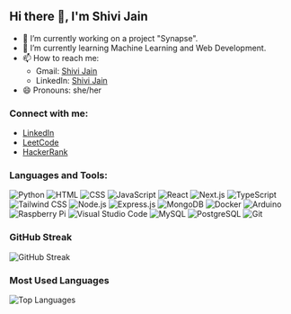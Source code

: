 ## Hi there 👋, I'm Shivi Jain

<!--**jshivi19/jshivi19** is a ✨ _special_ ✨ repository because its `README.md` (this file) appears on your GitHub profile. 
Here are some ideas to get you started:
<!--### Languages and Tools:
<p>
    <img src="https://img.shields.io/badge/Python-3776AB?style=flat-square&logo=python&logoColor=white" alt="Python" />
    <img src="https://img.shields.io/badge/HTML-E34F26?style=flat-square&logo=html5&logoColor=white" alt="HTML" />
    <img src="https://img.shields.io/badge/CSS-1572B6?style=flat-square&logo=css3&logoColor=white" alt="CSS" />
    <img src="https://img.shields.io/badge/JavaScript-F7DF1C?style=flat-square&logo=javascript&logoColor=black" alt="JavaScript" />
    <img src="https://img.shields.io/badge/React-61DAFB?style=flat-square&logo=react&logoColor=black" alt="React" />
    <img src="https://img.shields.io/badge/Next.js-000000?style=flat-square&logo=next.js&logoColor=white" alt="Next.js" />

    <img src="https://img.shields.io/badge/TypeScript-007ACC?style=flat-square&logo=typescript&logoColor=white" alt="TypeScript" />
    <img src="https://img.shields.io/badge/Tailwind CSS-06B6D4?style=flat-square&logo=tailwind-css&logoColor=white" alt="Tailwind CSS" />
    <img src="https://img.shields.io/badge/Node.js-339933?style=flat-square&logo=node.js&logoColor=white" alt="Node.js" />
    <img src="https://img.shields.io/badge/Express.js-000000?style=flat-square&logo=express&logoColor=white" alt="Express.js" />
    <img src="https://img.shields.io/badge/MongoDB-47A248?style=flat-square&logo=mongodb&logoColor=white" alt="MongoDB" />
    <img src="https://img.shields.io/badge/Docker-2496ED?style=flat-square&logo=docker&logoColor=white" alt="Docker" />
    <img src="https://img.shields.io/badge/Arduino-00979D?style=flat-square&logo=arduino&logoColor=white" alt="Arduino" />
    <img src="https://img.shields.io/badge/Raspberry Pi-C51F4B?style=flat-square&logo=raspberry-pi&logoColor=white" alt="Raspberry Pi" />
    <img src="https://img.shields.io/badge/Visual Studio Code-007ACC?style=flat-square&logo=visual-studio-code&logoColor=white" alt="Visual Studio Code" />
    <img src="https://img.shields.io/badge/MySQL-4479A1?style=flat-square&logo=mysql&logoColor=white" alt="MySQL" />
    <img src="https://img.shields.io/badge/PostgreSQL-4169E1?style=flat-square&logo=postgresql&logoColor=white" alt="PostgreSQL" />
    <img src="https://img.shields.io/badge/Git-F05032?style=flat-square&logo=git&logoColor=white" alt="Git" />
</p> -->

- 🔭 I’m currently working on a project "Synapse".
- 🌱 I’m currently learning Machine Learning and Web Development.
- 📫 How to reach me:
    - Gmail: [Shivi Jain](mailto:mj810991@gmail.com)
    - LinkedIn: [Shivi Jain](https://www.linkedin.com/in/shivi-jain-7b1907278/)
- 😄 Pronouns: she/her

### Connect with me:
- [LinkedIn](https://www.linkedin.com/in/shivi-jain-7b1907278/)
- [LeetCode](https://leetcode.com/u/jshivi19/)
- [HackerRank](https://www.hackerrank.com/profile/SHIVI19)


### Languages and Tools:
<p>
    <img src="https://img.shields.io/badge/Python-3776AB?style=flat-square&logo=python&logoColor=white" alt="Python" />
    <img src="https://img.shields.io/badge/HTML-E34F26?style=flat-square&logo=html5&logoColor=white" alt="HTML" />
    <img src="https://img.shields.io/badge/CSS-1572B6?style=flat-square&logo=css3&logoColor=white" alt="CSS" />
    <img src="https://img.shields.io/badge/JavaScript-F7DF1C?style=flat-square&logo=javascript&logoColor=black" alt="JavaScript" />
    <img src="https://img.shields.io/badge/React-61DAFB?style=flat-square&logo=react&logoColor=black" alt="React" />
    <img src="https://img.shields.io/badge/Next.js-000000?style=flat-square&logo=next.js&logoColor=white" alt="Next.js" />
    <img src="https://img.shields.io/badge/TypeScript-007ACC?style=flat-square&logo=typescript&logoColor=white" alt="TypeScript" />
    <img src="https://img.shields.io/badge/Tailwind CSS-06B6D4?style=flat-square&logo=tailwind-css&logoColor=white" alt="Tailwind CSS" />
    <img src="https://img.shields.io/badge/Node.js-339933?style=flat-square&logo=node.js&logoColor=white" alt="Node.js" />
    <img src="https://img.shields.io/badge/Express.js-000000?style=flat-square&logo=express&logoColor=white" alt="Express.js" />
    <img src="https://img.shields.io/badge/MongoDB-47A248?style=flat-square&logo=mongodb&logoColor=white" alt="MongoDB" />
    <img src="https://img.shields.io/badge/Docker-2496ED?style=flat-square&logo=docker&logoColor=white" alt="Docker" />
    <img src="https://img.shields.io/badge/Arduino-00979D?style=flat-square&logo=arduino&logoColor=white" alt="Arduino" />
    <img src="https://img.shields.io/badge/Raspberry Pi-C51F4B?style=flat-square&logo=raspberry-pi&logoColor=white" alt="Raspberry Pi" />
    <img src="https://img.shields.io/badge/Visual Studio Code-007ACC?style=flat-square&logo=visual-studio-code&logoColor=white" alt="Visual Studio Code" />
    <img src="https://img.shields.io/badge/MySQL-4479A1?style=flat-square&logo=mysql&logoColor=white" alt="MySQL" />
    <img src="https://img.shields.io/badge/PostgreSQL-4169E1?style=flat-square&logo=postgresql&logoColor=white" alt="PostgreSQL" />
    <img src="https://img.shields.io/badge/Git-F05032?style=flat-square&logo=git&logoColor=white" alt="Git" />
</p>


### GitHub Streak
![GitHub Streak](https://github-readme-streak-stats.herokuapp.com/?user=jshivi19&theme=dark)

### Most Used Languages
![Top Languages](https://github-readme-stats.vercel.app/api/top-langs/?username=jshivi19&layout=compact&theme=dark)
